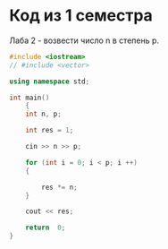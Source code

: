 # Код из 1 семестра
Лаба 2 - возвести число n в степень p.
```c++
#include <iostream>
// #include <vector>

using namespace std;

int main()
    {
    int n, p;

    int res = 1;

    cin >> n >> p;

    for (int i = 0; i < p; i ++)
    {

        res *= n;
    }

    cout << res;

    return  0;
}
```
